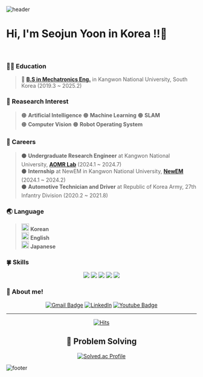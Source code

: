 ![header](https://capsule-render.vercel.app/api?type=waving&&color=gradient&height=80&section=header&fontSize=90)  

**Hi, I'm Seojun Yoon in Korea !!👋**
====
<br />

### 👨‍🎓 **Education**
>  🔵 [**B.S in Mechatronics Eng.**](https://me.kangwon.ac.kr/mecha/index.do) in Kangwon National University, South Korea (2019.3 ~ 2025.2)  
<!--  🔵 **M.S in ??**,  South Korea (2025.3 ~ ) -->  


### :orange_book: Reasearch Interest  
> 🟠 **Artificial Intelligence**
> 🟠 **Machine Learning**
> 🟠 **SLAM**  
> 🟠 **Computer Vision**
> 🟠 **Robot Operating System**


### 🚀 Careers
> ⚫ **Undergraduate Research Engineer** at Kangwon National University, [**AOMR Lab**](https://kangwon-univ-aomrlab.web.app/) (2024.1 ~ 2024.7)  
> ⚫ **Internship** at NewEM in Kangwon National University, [**NewEM**](http://www.newemkorea.com/) (2024.1 ~ 2024.2)  
> ⚫ **Automotive Technician and Driver** at Republic of Korea Army, 27th Infantry Division (2020.2 ~ 2021.8)

  
### 🌏 **Language**
> <img src="https://upload.wikimedia.org/wikipedia/commons/0/09/Flag_of_South_Korea.svg" alt="South Korea Flag" width="20"/> **Korean**  
> <img src="https://upload.wikimedia.org/wikipedia/en/a/ae/Flag_of_the_United_Kingdom.svg" alt="United Kingdom Flag" width="20"/> **English**  
> <img src="https://upload.wikimedia.org/wikipedia/en/9/9e/Flag_of_Japan.svg" alt="Japan Flag" width="20"/> **Japanese**

  
### :four_leaf_clover: Skills
<div align = center >
<img src="https://img.shields.io/badge/Python-3776AB?style=flat&logo=python&logoColor=white"/>
<img src="https://img.shields.io/badge/Pytorch-EE4C2C?style=flat&logo=pytorch&logoColor=white"/>
<img src="https://img.shields.io/badge/OpenCV-5C3EE8?style=flat&logo=opencv&logoColor=white"/>
<img src="https://img.shields.io/badge/C++-00599C?style=flat&logo=cplusplus&logoColor=white"/>
<img src="https://img.shields.io/badge/ROS noetic & humble-22314E?style=flat&logo=ros&logoColor=white"/>
</div>


### 👀 About me!
<div align=center>
  
<!--[![CV](http://img.shields.io/badge/-CV-black?style=flat-square&logo=github&link=https://davinci-ai.tistory.com/)]()-->
[![Gmail Badge](https://img.shields.io/badge/Gmail-d14836?style=flat-square&logo=Gmail&logoColor=white&link=mailto:aaron0706@naver.com)](mailto:aaron0706@naver.com)
[![LinkedIn](https://img.shields.io/badge/-LinkedIn-0077b5?style=round-square&logo=linkedin&logoColor=white&link=https://www.linkedin.com/in/seojun-yoon-992b04294/)](https://www.linkedin.com/in/seojun-yoon-992b04294/)
[![Youtube Badge](https://img.shields.io/badge/Youtube-ff0000?style=flat-square&logo=youtube&link=https://www.youtube.com/c/kyleschool)](https://www.youtube.com/@user-seojun706)
<!--[![Tech Blog Badge](http://img.shields.io/badge/-Tech%20blog-black?style=flat-square&logo=github&link=https://davinci-ai.tistory.com/)](https://taeyoung96.github.io/)-->

</div>

---

<div align=center>

[![Hits](https://hits.seeyoufarm.com/api/count/incr/badge.svg?url=https%3A%2F%2Fgithub.com%2FSeojun706&count_bg=%233DC88E&title_bg=%23555555&icon=&icon_color=%23E7E7E7&title=hits&edge_flat=false)](https://hits.seeyoufarm.com)  

</div>

<!--
<div align=center>
  
[![Seojun706's GitHub stats](https://github-readme-stats-git-masterrstaa-rickstaa.vercel.app/api?username=Seojun706&count_private=true)](https://github.com/anuraghazra/github-readme-stats)
  
</div>
-->

<div align =center>
  
## :muscle: Problem Solving 
  
[![Solved.ac Profile](http://mazassumnida.wtf/api/generate_badge?boj=aaron0706)](https://solved.ac/aaron0706)<br/>
</div>

![footer](https://capsule-render.vercel.app/api?type=waving&&color=gradient&height=80&section=footer&fontSize=90)
 
